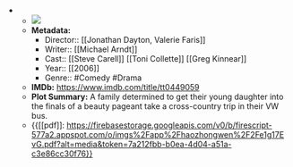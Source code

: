 - 
    - ![](https://m.media-amazon.com/images/M/MV5BMTgzNTgzODU0NV5BMl5BanBnXkFtZTcwMjEyMjMzMQ@@._V1_SX300.jpg)  
    - **Metadata:**
        - Director:: [[Jonathan Dayton, Valerie Faris]]
        - Writer:: [[Michael Arndt]]
        - Cast:: [[Steve Carell]] [[Toni Collette]] [[Greg Kinnear]]
        - Year:: [[2006]]
        - Genre:: #Comedy #Drama
    - **IMDb:** https://www.imdb.com/title/tt0449059
    - **Plot Summary:** A family determined to get their young daughter into the finals of a beauty pageant take a cross-country trip in their VW bus.
    - {{[[pdf]]: https://firebasestorage.googleapis.com/v0/b/firescript-577a2.appspot.com/o/imgs%2Fapp%2Fhaozhongwen%2F2Fe1g17EvG.pdf?alt=media&token=7a212fbb-b0ea-4d04-a51a-c3e86cc30f76}}
